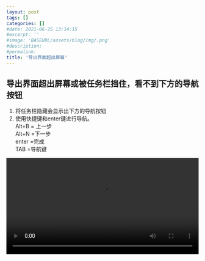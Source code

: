 ```yaml
---
layout: post
tags: []
categories: []
#date: 2021-06-25 13:14:15
#excerpt: ''
#image: 'BASEURL/assets/blog/img/.png'
#description:
#permalink:
title: '导出界面超出屏幕'
---
```




## 导出界面超出屏幕或被任务栏挡住，看不到下方的导航按钮
1. 将任务栏隐藏会显示出下方的导航按钮
2. 使用快捷键和enter键进行导航。   
Alt+B = 上一步   
Alt+N =下一步   
enter  =完成   
TAB  =导航键   

<style>video{width:100%}</style>

<video controls="controls" autoplay="autoplay">
    <source src="https://storage.live.com/items/A78ACCAEBB24EDD7%21420549?.&authkey=!AN0SV9I71Nn8iFk&e=QCwdIY&fd=!aa.mp4" type="video/mp4" />
  </video>